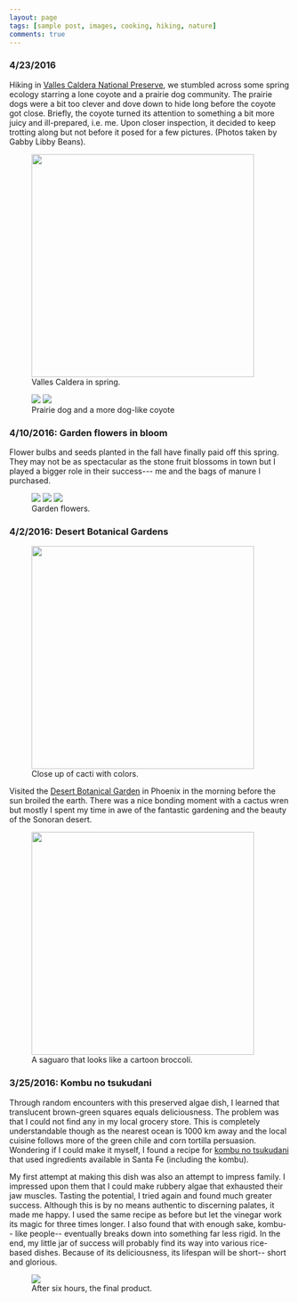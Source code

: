 ```yaml
---
layout: page
tags: [sample post, images, cooking, hiking, nature]
comments: true
---
```


### 4/23/2016
Hiking in [Valles Caldera National Preserve](https://www.nps.gov/vall/index.htm), we stumbled across some spring ecology starring a lone coyote and a prairie dog community. The prairie dogs were a bit too clever and dove down to hide long before the coyote got close. Briefly, the coyote turned its attention to something a bit more juicy and ill-prepared, i.e. me. Upon closer inspection, it decided to keep trotting along but not before it posed for a few pictures. (Photos taken by Gabby Libby Beans).


<figure>
<a href="/images/vc_vista.jpg"><img src="/images/vc_vista.jpg" width="400"></a>
<figcaption> Valles Caldera in spring.</figcaption>
</figure>

<figure class="half">
	<img src="/images/vc_prairiedog.jpg"></a>
	<img src="/images/vc_coyote.jpg"></a>
	<figcaption>Prairie dog and a more dog-like coyote </figcaption>
</figure>


### 4/10/2016: Garden flowers in bloom
Flower bulbs and seeds planted in the fall have finally paid off this spring. They may not be as spectacular as the stone fruit blossoms in town but I played a bigger role in their success--- me and the bags of manure I purchased.

<figure class="third">
	<img src="/images/garden_flowers_yellowtulip.jpg">
	<img src="/images/garden_flowers_purpletulip.jpg">
	<img src="/images/garden_flowers_blueflower.jpg">
	<figcaption>Garden flowers.</figcaption>
</figure>




### 4/2/2016: Desert Botanical Gardens
<figure>
<a href="/images/botgard_fallcactusred.jpg"><img src="/images/botgard_fallcactusred.jpg" width="400"></a>
<figcaption> Close up of cacti with colors.</figcaption>
</figure>

Visited the [Desert Botanical Garden](https://www.dbg.org) in Phoenix in the morning before the sun broiled the earth. There was a nice bonding moment with a cactus wren but mostly I spent my time in awe of the fantastic gardening and the beauty of the Sonoran desert.

<figure>
<a href="/images/botgard_fallcactusred.jpg"><img src="/images/botgard_cactusbroccolired.jpg" width="400"></a>
<figcaption> A saguaro that looks like a cartoon broccoli.</figcaption>
</figure>



### 3/25/2016: Kombu no tsukudani 
Through random encounters with this preserved algae dish, I learned that translucent brown-green squares equals deliciousness. The problem was that I could not find any in my local grocery store. This is completely understandable though as the nearest ocean is 1000 km away and the local cuisine follows more of the green chile and corn tortilla persuasion. Wondering if I could make it myself, I found a recipe for [kombu no tsukudani](http://justbento.com/handbook/johbisai/homemade-shio-kombu-kombu-no-tsukudani) that used ingredients available in Santa Fe (including the kombu). 


My first attempt at making this dish was also an attempt to impress family. I impressed upon them that I could make rubbery algae that exhausted their jaw muscles. Tasting the potential, I tried again and found much greater success. Although this is by no means authentic to discerning palates, it made me happy. I used the same recipe as before but let the vinegar work its magic for three times longer. I also found that with enough sake, kombu-- like people-- eventually breaks down into something far less rigid. In the end, my little jar of success will probably find its way into various rice-based dishes. Because of its deliciousness, its lifespan will be short-- short and glorious.

<figure>
<a href="/images/kombu.jpg"><img src="/images/kombu.jpg"></a>
<figcaption> After six hours, the final product.</figcaption>
</figure>


